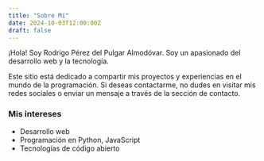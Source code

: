 ```yaml
---
title: "Sobre Mí"
date: 2024-10-03T12:00:00Z
draft: false
---
```


¡Hola! Soy Rodrigo Pérez del Pulgar Almodóvar. Soy un apasionado del desarrollo web y la tecnología.

Este sitio está dedicado a compartir mis proyectos y experiencias en el mundo de la programación. Si deseas contactarme, no dudes en visitar mis redes sociales o enviar un mensaje a través de la sección de contacto.

### Mis intereses

- Desarrollo web
- Programación en Python, JavaScript
- Tecnologías de código abierto
